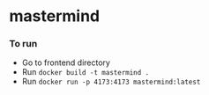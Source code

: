 # mastermind

### To run

- Go to frontend directory
- Run `docker build -t mastermind .`
- Run `docker run -p 4173:4173 mastermind:latest`
